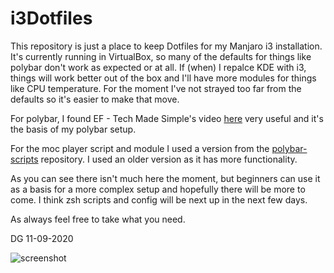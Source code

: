 # i3Dotfiles
This repository is just a place to keep Dotfiles for my Manjaro i3 installation. It's currently running in VirtualBox, so many of the defaults for things like polybar don't work as expected or at all. If (when) I repalce KDE with i3, things will work better out of the box and I'll have more modules for things like CPU temperature. For the moment I've not strayed too far from the defaults so it's easier to make that move.

For polybar, I found EF - Tech Made Simple's video [here](https://www.youtube.com/watch?v=cLB008-FJ5o) very useful and it's the basis of my polybar setup.

For the moc player script and module I used a version from the [polybar-scripts](https://github.com/polybar/polybar-scripts) repository. I used an older version as it has more functionality.

As you can see there isn't much here the moment, but beginners can use it as a basis for a more complex setup and hopefully there will be more to come. I think zsh scripts and config will be next up in the next few days.

As always feel free to take what you need.

DG 11-09-2020

![screenshot](https://i.imgur.com/SnkjwkP.png)
